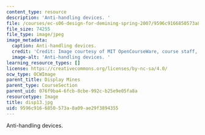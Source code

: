 ```yaml
---
content_type: resource
description: 'Anti-handling devices. '
file: /courses/ec-s06-design-for-demining-spring-2007/9596c9166850573a8a09ae29f3894355_disp13.jpg
file_size: 74255
file_type: image/jpeg
image_metadata:
  caption: Anti-handling devices.
  credit: 'Credit: Image courtesy of MIT OpenCourseWare, course staff, and students.'
  image-alt: 'Anti-handling devices. '
learning_resource_types: []
license: https://creativecommons.org/licenses/by-nc-sa/4.0/
ocw_type: OCWImage
parent_title: Display Mines
parent_type: CourseSection
parent_uid: 076f9ba4-6fcb-8cbe-992c-b25e9e05fa8a
resourcetype: Image
title: disp13.jpg
uid: 9596c916-6850-573a-8a09-ae29f3894355
---
```

Anti-handling devices. 